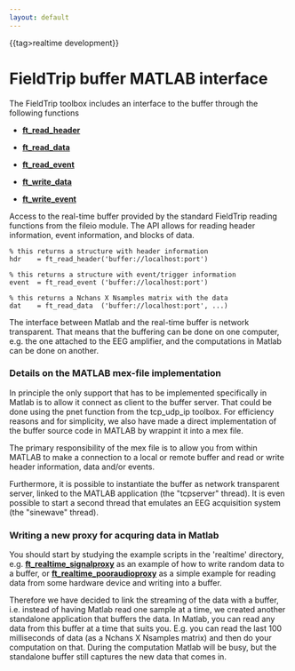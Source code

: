 ```yaml
---
layout: default
---
```


{{tag>realtime development}}

# FieldTrip buffer MATLAB interface

The FieldTrip toolbox includes an interface to the buffer through the following functions

*  **[ft_read_header](/reference/ft_read_header)**

*  **[ft_read_data](/reference/ft_read_data)**

*  **[ft_read_event](/reference/ft_read_event)**

*  **[ft_write_data](/reference/ft_write_data)**

*  **[ft_write_event](/reference/ft_write_event)**

Access to the real-time buffer provided by the standard FieldTrip reading functions from the fileio module. The API allows for reading header information, event information, and blocks of data. 

    % this returns a structure with header information
    hdr    = ft_read_header('buffer://localhost:port')       
    
    % this returns a structure with event/trigger information
    event  = ft_read_event ('buffer://localhost:port')       
    
    % this returns a Nchans X Nsamples matrix with the data
    dat    = ft_read_data  ('buffer://localhost:port', ...)  

The interface between Matlab and the real-time buffer is network transparent. That means that the buffering can be done on one computer, e.g. the one attached to the EEG amplifier, and the computations in Matlab can be done on another. 


### Details on the MATLAB mex-file implementation

In principle the only support that has to be implemented specifically in Matlab is to allow it connect as client to the buffer server. That could be done using the pnet function from the tcp_udp_ip toolbox. For efficiency reasons and for simplicity, we also have made a direct implementation of the buffer source code in MATLAB by wrappint it into a mex file. 

The primary responsibility of the mex file is to allow you from within MATLAB to make a connection to a local or remote buffer and read or write header information, data and/or events.

Furthermore, it is possible to instantiate the buffer as network transparent server, linked to the MATLAB application (the "tcpserver" thread). It is even possible to start a second thread that emulates an EEG acquisition system (the "sinewave" thread).


### Writing a new proxy for acquring data in Matlab

You should start by studying the example scripts in the 'realtime' directory, e.g. **[ft_realtime_signalproxy](/reference/ft_realtime_signalproxy)** as an example of how to write random data to a buffer, or **[ft_realtime_pooraudioproxy](/reference/ft_realtime_pooraudioproxy)** as a simple example for reading data from some hardware device and writing into a buffer.

Therefore we have decided to link the streaming of the data with a buffer, i.e. instead of having Matlab read one sample at a time, we created another standalone application that buffers the data. In Matlab, you can read any data from this buffer at a time that suits you. E.g. you can read the last 100 milliseconds of data (as a Nchans X Nsamples matrix) and then do your computation on that. During the computation Matlab will be busy, but the standalone buffer still captures the new data that comes in.




